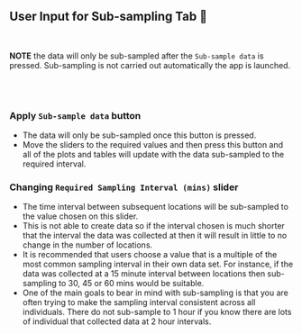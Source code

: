 ## User Input for Sub-sampling Tab 🧠

<br/>

**NOTE** the data will only be sub-sampled after the `Sub-sample data` is pressed. Sub-sampling is not carried out automatically the app is launched. 

<br/>
<br/>

### Apply `Sub-sample data` button
- The data will only be sub-sampled once this button is pressed. 
- Move the sliders to the required values and then press this button and all of the plots and tables will update with the data sub-sampled to the required interval. 

### Changing `Required Sampling Interval (mins)` slider
- The time interval between subsequent locations will be sub-sampled to the value chosen on this slider.
- This is not able to create data so if the interval chosen is much shorter that the interval the data was collected at then it will result in little to no change in the number of locations. 
- It is recommended that users choose a value that is a multiple of the most common sampling interval in their own data set. For instance, if the data was collected at a 15 minute interval between locations then sub-sampling to 30, 45 or 60 mins would be suitable. 
- One of the main goals to bear in mind with sub-sampling is that you are often trying to make the sampling interval consistent across all individuals. There do not sub-sample to 1 hour if you know there are lots of individual that collected data at 2 hour intervals. 